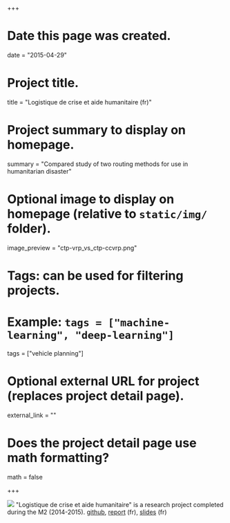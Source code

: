 +++
# Date this page was created.
date = "2015-04-29"

# Project title.
title = "Logistique de crise et aide humanitaire (fr)"

# Project summary to display on homepage.
summary = "Compared study of two routing methods for use in humanitarian disaster"

# Optional image to display on homepage (relative to `static/img/` folder).
image_preview = "ctp-vrp_vs_ctp-ccvrp.png"

# Tags: can be used for filtering projects.
# Example: `tags = ["machine-learning", "deep-learning"]`
tags = ["vehicle planning"]

# Optional external URL for project (replaces project detail page).
external_link = ""

# Does the project detail page use math formatting?
math = false

+++

![](/img/ctp-vrp_vs_ctp-ccvrp.png)
"Logistique de crise et aide humanitaire" is a research project completed during the M2 (2014-2015). [github](https://github.com/aheba/ctp), [report](http://homepages.laas.fr/sungueve/Docs/Etu/soutenance-ter-aide-humanitaire.pdf) (fr), [slides](http://homepages.laas.fr/sungueve/Docs/Etu/rapport-ter-aide-humanitaire.pdf) (fr)
